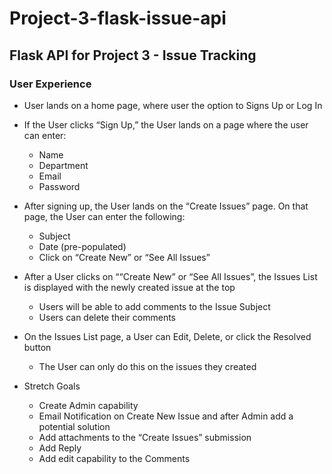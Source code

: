 # Project-3-flask-issue-api
## Flask API for Project 3 - Issue Tracking 

### User Experience

  * User lands on a home page, where user the option to Signs Up or Log In
  *	If the User clicks “Sign Up,” the User lands on a page where the user can enter:
     - Name
     - Department
     - Email
     - Password
  * After signing up, the User lands on the “Create Issues” page.  On that page, the User can enter the following:
     - Subject
     - Date (pre-populated)
     - Click on “Create New” or “See All Issues”
  *	After a User clicks on ““Create New” or “See All Issues”, the Issues List is displayed with the newly created issue at the top
     - Users will be able to add comments to the Issue Subject
     - Users can delete their comments
  *	On the Issues List page, a User can Edit, Delete, or click the Resolved button
     -	The User can only do this on the issues they created
     
  * Stretch Goals
     -	Create Admin capability
     - Email Notification on Create New Issue and after Admin add a potential solution
     -	Add attachments to the “Create Issues” submission
     -	Add Reply
     -	Add edit capability to the Comments
